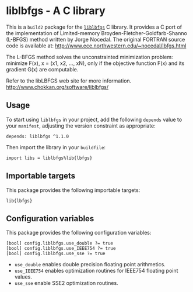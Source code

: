 # liblbfgs - A C library

This is a `build2` package for the [`liblbfgs`](https://github.com/chokkan/liblbfgs)
C library. It provides a C port of the implementation of Limited-memory
Broyden-Fletcher-Goldfarb-Shanno (L-BFGS) method written by Jorge Nocedal.
The original FORTRAN source code is available at:
http://www.ece.northwestern.edu/~nocedal/lbfgs.html

The L-BFGS method solves the unconstrainted minimization problem:
    minimize F(x), x = (x1, x2, ..., xN),
only if the objective function F(x) and its gradient G(x) are computable.

Refer to the libLBFGS web site for more information.
http://www.chokkan.org/software/liblbfgs/


## Usage

To start using `liblbfgs` in your project, add the following `depends`
value to your `manifest`, adjusting the version constraint as appropriate:

```
depends: liblbfgs ^1.1.0
```

Then import the library in your `buildfile`:

```
import libs = liblbfgs%lib{lbfgs}
```


## Importable targets

This package provides the following importable targets:

```
lib{lbfgs}
```

<DESCRIPTION-OF-IMPORTABLE-TARGETS>


## Configuration variables

This package provides the following configuration variables:

```
[bool] config.liblbfgs.use_double ?= true
[bool] config.liblbfgs.use_IEEE754 ?= true
[bool] config.liblbfgs.use_sse ?= true
```

- `use_double` enables double precision floating point arithmetics.
- `use_IEEE754` enables optimization routines for IEEE754 floating point values.
- `use_sse` enable SSE2 optimization routines.
